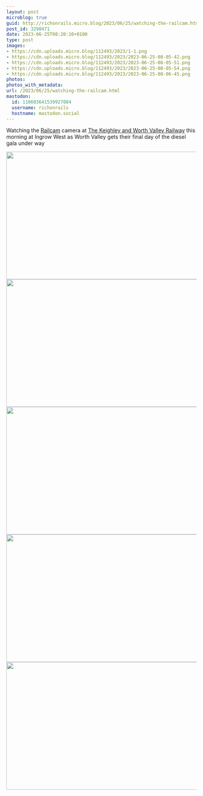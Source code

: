 ```yaml
---
layout: post
microblog: true
guid: http://richonrails.micro.blog/2023/06/25/watching-the-railcam.html
post_id: 3298471
date: 2023-06-25T08:20:10+0100
type: post
images:
- https://cdn.uploads.micro.blog/112493/2023/1-1.png
- https://cdn.uploads.micro.blog/112493/2023/2023-06-25-08-05-42.png
- https://cdn.uploads.micro.blog/112493/2023/2023-06-25-08-05-51.png
- https://cdn.uploads.micro.blog/112493/2023/2023-06-25-08-05-54.png
- https://cdn.uploads.micro.blog/112493/2023/2023-06-25-08-06-45.png
photos:
photos_with_metadata:
url: /2023/06/25/watching-the-railcam.html
mastodon:
  id: 110603641539927084
  username: richonrails
  hostname: mastodon.social
---
```

Watching the [Railcam](https://railcam.uk/) camera at [The Keighley and Worth Valley Railway](https://kwvr.co.uk) this morning at Ingrow West as Worth Valley gets their final day of the diesel gala under way

<img src="uploads/2023/1-1.png" width="600" height="337" alt=""><img src="uploads/2023/2023-06-25-08-05-42.png" width="600" height="337" alt=""><img src="uploads/2023/2023-06-25-08-05-51.png" width="600" height="337" alt=""><img src="uploads/2023/2023-06-25-08-05-54.png" width="600" height="337" alt=""><img src="uploads/2023/2023-06-25-08-06-45.png" width="600" height="337" alt="">
